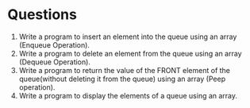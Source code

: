 # Questions

1. Write a program to insert an element into the queue using an array (Enqueue Operation).
2. Write a program to delete an element from the queue using an array (Dequeue Operation).
3. Write a program to return the value of the FRONT element of the queue(without deleting it from the queue) using an array (Peep operation).
4. Write a program to display the elements of a queue using an array.

